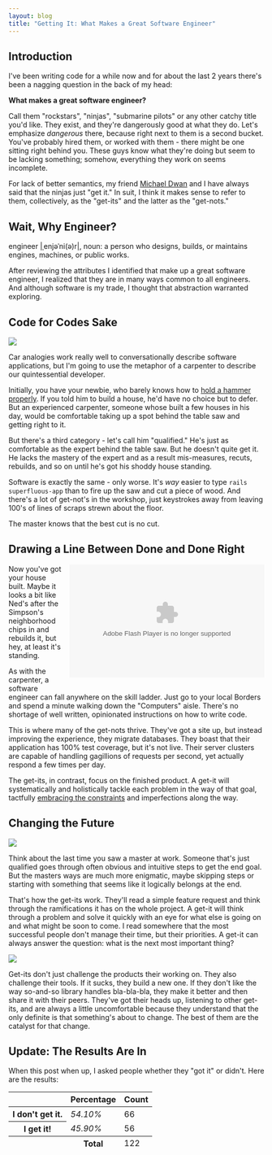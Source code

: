 ```yaml
---
layout: blog
title: "Getting It: What Makes a Great Software Engineer"
---
```

## Introduction

I've been writing code for a while now and for about the last 2 years there's been a nagging question in the back of my head:

**What makes a great software engineer?**

Call them "rockstars", "ninjas", "submarine pilots" or any other catchy title you'd like. They exist, and they're dangerously good at what they do. Let's emphasize _dangerous_ there, because right next to them is a second bucket. You've probably hired them, or worked with them - there might be one sitting right behind you. These guys know what they're doing but seem to be lacking something; somehow, everything they work on seems incomplete. 

For lack of better semantics, my friend [Michael Dwan](http://michaeldwan.com) and I have always said that the ninjas just "get it." In suit, I think it makes sense to refer to them, collectively, as the "get-its" and the latter as the "get-nots."

## Wait, Why Engineer?

engineer |ˌenjəˈni(ə)r|, noun: a person who designs, builds, or maintains engines, machines, or public works.

After reviewing the attributes I identified that make up a great software engineer, I realized that they are in many ways common to all engineers. And although software is my trade, I thought that abstraction warranted exploring.

## Code for Codes Sake

<img src="http://farm3.static.flickr.com/2803/4338747142_58cd9768e3_o.png" class="left no-border" />

Car analogies work really well to conversationally describe software applications, but I'm going to use the metaphor of a carpenter to describe our quintessential developer.

Initially, you have your newbie, who barely knows how to [hold a hammer properly](http://www.wikihow.com/Use-a-Hammer-Safely). If you told him to build a house, he'd have no choice but to defer. But an experienced carpenter, someone whose built a few houses in his day, would be comfortable taking up a spot behind the table saw and getting right to it.

But there's a third category - let's call him "qualified." He's just as comfortable as the expert behind the table saw. But he doesn't quite get it. He lacks the mastery of the expert and as a result mis-measures, recuts, rebuilds, and so on until he's got his shoddy house standing.

Software is exactly the same - only worse. It's _way_ easier to type <code>rails superfluous-app</code> than to fire up the saw and cut a piece of wood. And there's a lot of get-not's in the workshop, just keystrokes away from leaving 100's of lines of scraps strewn about the floor.

The master knows that the best cut is no cut.

## Drawing a Line Between Done and Done Right

<object width="384" height="222" style="margin: 0pt 0pt 15px 15px; float: right;"><param name="movie" value="http://www.hulu.com/embed/0trVsm_OdEX0qitmGaa_xg/i114"></param><param name="allowFullScreen" value="true"></param><embed src="http://www.hulu.com/embed/0trVsm_OdEX0qitmGaa_xg/i114" type="application/x-shockwave-flash" allowFullScreen="true" width="384" height="222"></embed></object>

Now you've got your house built. Maybe it looks a bit like Ned's after the Simpson's neighborhood chips in and rebuilds it, but hey, at least it's standing.

As with the carpenter, a software engineer can fall anywhere on the skill ladder. Just go to your local Borders and spend a minute walking down the "Computers" aisle. There's no shortage of well written, opinionated instructions on how to write code.

This is where many of the get-nots thrive. They've got a site up, but instead improving the experience, they migrate databases. They boast that their application has 100% test coverage, but it's not live. Their server clusters are capable of handling gagillions of requests per second, yet actually respond a few times per day.

The get-its, in contrast, focus on the finished product. A get-it will systematically and holistically tackle each problem in the way of that goal, tactfully [embracing the constraints](http://gettingreal.37signals.com/ch03_Embrace_Constraints.php) and imperfections along the way.

## Changing the Future

<img src="http://farm5.static.flickr.com/4040/4334975797_b83fb49cab_o.png" class="left" />

Think about the last time you saw a master at work. Someone that's just qualified goes through often obvious and intuitive steps to get the end goal. But the masters ways are much more enigmatic, maybe skipping steps or starting with something that seems like it logically belongs at the end.

That's how the get-its work. They'll read a simple feature request and think through the ramifications it has on the whole project. A get-it will think through a problem and solve it quickly with an eye for what else is going on and what might be soon to come. I read somewhere that the most successful people don't manage their time, but their priorities. A get-it can always answer the question: what is the next most important thing?

<img src="http://farm3.static.flickr.com/2762/4334835361_205d573287_m.jpg" class="right" />

Get-its don't just challenge the products their working on. They also challenge their tools. If it sucks, they build a new one. If they don't like the way so-and-so library handles bla-bla-bla, they make it better and then share it with their peers. They've got their heads up, listening to other get-its, and are always a little uncomfortable because they understand that the only definite is that something's about to change. The best of them are the catalyst for that change.

## Update: The Results Are In

When this post when up, I asked people whether they "got it" or didn't. Here are the results:

<table class="results">
  <thead>
    <tr>
      <th>&nbsp;</th>
      <th class="percent">Percentage</th>
      <th class="count">Count</th>
    </tr>
  </thead>
  <tfoot>
    <tr>
      <td class="empty">&nbsp;</td>
      <th>Total</th>
      <td class="count">122</td>
    </tr>
  </tfoot>
  <tbody>
    <tr>
      <th>I don&#039;t get it.</th>
      <td class="percent">
        <div style="background: #499CC9; width:54.10%"></div>
        <var>54.10%</var>
      </td>
      <td class="count">66</td>
    </tr>
    <tr>
      <th>I get it!</th>
      <td class="percent">
        <div style="background: #E53F11; width:45.90%"></div>
        <var>45.90%</var>
      </td>
      <td class="count">56</td>
    </tr>
  </tbody>
</table>
